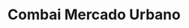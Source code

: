 ---
title: "Combai Mercado Urbano"
url: /san-rafael/combai-mercado-urbano/
shop: Einkaufszentrum
---